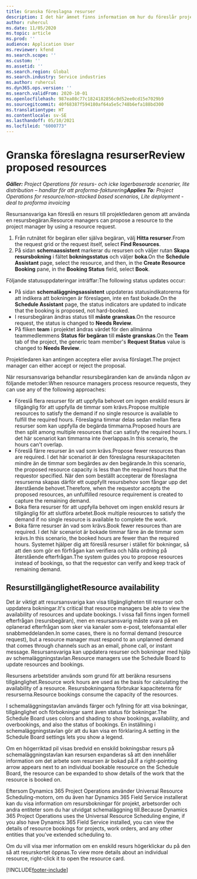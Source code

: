 ```yaml
---
title: Granska föreslagna resurser
description: I det här ämnet finns information om hur du föreslår projektresurser.
author: ruhercul
ms.date: 11/05/2020
ms.topic: article
ms.prod: ''
audience: Application User
ms.reviewer: kfend
ms.search.scope: ''
ms.custom: ''
ms.assetid: ''
ms.search.region: Global
ms.search.industry: Service industries
ms.author: ruhercul
ms.dyn365.ops.version: ''
ms.search.validFrom: 2020-10-01
ms.openlocfilehash: 987ea08c77c1824182856c0d52ee0cd15e7029b9
ms.sourcegitcommit: 40f68387f594180af64a5e5c748b6efa188bd300
ms.translationtype: HT
ms.contentlocale: sv-SE
ms.lasthandoff: 05/10/2021
ms.locfileid: "6000773"
---
```

# <a name="review-proposed-resources"></a><span data-ttu-id="9b609-103">Granska föreslagna resurser</span><span class="sxs-lookup"><span data-stu-id="9b609-103">Review proposed resources</span></span>

<span data-ttu-id="9b609-104">_**Gäller:** Project Operations för resurs- och icke lagerbaserade scenarier, lite distribution – handlar för att proforma-fakturering_</span><span class="sxs-lookup"><span data-stu-id="9b609-104">_**Applies To:** Project Operations for resource/non-stocked based scenarios, Lite deployment - deal to proforma invoicing_</span></span>

<span data-ttu-id="9b609-105">Resursansvariga kan föreslå en resurs till projektledaren genom att använda en resursbegäran.</span><span class="sxs-lookup"><span data-stu-id="9b609-105">Resource managers can propose a resource to the project manager by using a resource request.</span></span>

1. <span data-ttu-id="9b609-106">Från rutnätet för begäran eller själva begäran, välj **Hitta resurser**.</span><span class="sxs-lookup"><span data-stu-id="9b609-106">From the request grid or the request itself, select **Find Resources**.</span></span>
2. <span data-ttu-id="9b609-107">På sidan **schemaassistent** markerar du resursen och väljer rutan **Skapa resursbokning** i fältet **bokningsstatus** och väljer **boka**.</span><span class="sxs-lookup"><span data-stu-id="9b609-107">On the **Schedule Assistant** page, select the resource, and then, in the **Create Resource Booking** pane, in the **Booking Status** field, select **Book**.</span></span>

<span data-ttu-id="9b609-108">Följande statusuppdateringar inträffar:</span><span class="sxs-lookup"><span data-stu-id="9b609-108">The following status updates occur:</span></span>

- <span data-ttu-id="9b609-109">På sidan **schemaläggningsassistent** uppdateras statusindikatorerna för att indikera att bokningen är föreslagen, inte en fast bokade.</span><span class="sxs-lookup"><span data-stu-id="9b609-109">On the **Schedule Assistant** page, the status indicators are updated to indicate that the booking is proposed, not hard-booked.</span></span>
- <span data-ttu-id="9b609-110">I resursbegäran ändras status till **måste granskas**.</span><span class="sxs-lookup"><span data-stu-id="9b609-110">On the resource request, the status is changed to **Needs Review**.</span></span>
- <span data-ttu-id="9b609-111">På fliken **team** i projektet ändras värdet för den allmänna teammedlemmens **Status för begäran** till **måste granskas**.</span><span class="sxs-lookup"><span data-stu-id="9b609-111">On the **Team** tab of the project, the generic team member's **Request Status** value is changed to **Needs Review**.</span></span>

<span data-ttu-id="9b609-112">Projektledaren kan antingen acceptera eller avvisa förslaget.</span><span class="sxs-lookup"><span data-stu-id="9b609-112">The project manager can either accept or reject the proposal.</span></span>

<span data-ttu-id="9b609-113">När resursansvariga behandlar resursbegäranden kan de använda någon av följande metoder:</span><span class="sxs-lookup"><span data-stu-id="9b609-113">When resource managers process resource requests, they can use any of the following approaches:</span></span>

- <span data-ttu-id="9b609-114">Föreslå flera resurser för att uppfylla behovet om ingen enskild resurs är tillgänglig för att uppfylla de timmar som krävs.</span><span class="sxs-lookup"><span data-stu-id="9b609-114">Propose multiple resources to satisfy the demand if no single resource is available to fulfill the required hours.</span></span> <span data-ttu-id="9b609-115">Föreslagna timmar delas sedan mellan flera resurser som kan uppfylla de begärda timmarna.</span><span class="sxs-lookup"><span data-stu-id="9b609-115">Proposed hours are then split among multiple resources that can satisfy the required hours.</span></span> <span data-ttu-id="9b609-116">I det här scenariot kan timmarna inte överlappas.</span><span class="sxs-lookup"><span data-stu-id="9b609-116">In this scenario, the hours can't overlap.</span></span>
- <span data-ttu-id="9b609-117">Föreslå färre resurser än vad som krävs.</span><span class="sxs-lookup"><span data-stu-id="9b609-117">Propose fewer resources than are required.</span></span> <span data-ttu-id="9b609-118">I det här scenariot är den föreslagna resurskapaciteten mindre än de timmar som begärdes av den begärande.</span><span class="sxs-lookup"><span data-stu-id="9b609-118">In this scenario, the proposed resource capacity is less than the required hours that the requestor specified.</span></span> <span data-ttu-id="9b609-119">När den som beställt accepterar de föreslagna resurserna skapas därför ett ouppfyllt resursbehov som fångar upp det återstående behovet.</span><span class="sxs-lookup"><span data-stu-id="9b609-119">Therefore, when the requestor accepts the proposed resources, an unfulfilled resource requirement is created to capture the remaining demand.</span></span>
- <span data-ttu-id="9b609-120">Boka flera resurser för att uppfylla behovet om ingen enskild resurs är tillgänglig för att slutföra arbetet.</span><span class="sxs-lookup"><span data-stu-id="9b609-120">Book multiple resources to satisfy the demand if no single resource is available to complete the work.</span></span>
- <span data-ttu-id="9b609-121">Boka färre resurser än vad som krävs.</span><span class="sxs-lookup"><span data-stu-id="9b609-121">Book fewer resources than are required.</span></span> <span data-ttu-id="9b609-122">I det här scenariot är bokade timmar färre än de timmar som krävs.</span><span class="sxs-lookup"><span data-stu-id="9b609-122">In this scenario, the booked hours are fewer than the required hours.</span></span> <span data-ttu-id="9b609-123">Systemet hjälper dig att föreslå resurser i stället för bokningar, så att den som gör en förfrågan kan verifiera och hålla ordning på återstående efterfrågan.</span><span class="sxs-lookup"><span data-stu-id="9b609-123">The system guides you to propose resources instead of bookings, so that the requestor can verify and keep track of remaining demand.</span></span>

## <a name="resource-availability"></a><span data-ttu-id="9b609-124">Resurstillgänglighet</span><span class="sxs-lookup"><span data-stu-id="9b609-124">Resource availability</span></span>

<span data-ttu-id="9b609-125">Det är viktigt att resursansvariga kan visa tillgängligheten till resurser och uppdatera bokningar.</span><span class="sxs-lookup"><span data-stu-id="9b609-125">It's critical that resource managers be able to view the availability of resources and update bookings.</span></span> <span data-ttu-id="9b609-126">I vissa fall finns ingen formell efterfrågan (resursbegäran), men en resursansvarig måste svara på en oplanerad efterfrågan som sker via kanaler som e-post, telefonsamtal eller snabbmeddelanden.</span><span class="sxs-lookup"><span data-stu-id="9b609-126">In some cases, there is no formal demand (resource request), but a resource manager must respond to an unplanned demand that comes through channels such as an email, phone call, or instant message.</span></span> <span data-ttu-id="9b609-127">Resursansvariga kan uppdatera resurser och bokningar med hjälp av schemaläggningstavlan.</span><span class="sxs-lookup"><span data-stu-id="9b609-127">Resource managers use the Schedule Board to update resources and bookings.</span></span>

<span data-ttu-id="9b609-128">Resursens arbetstider används som grund för att beräkna resursens tillgänglighet.</span><span class="sxs-lookup"><span data-stu-id="9b609-128">Resource work hours are used as the basis for calculating the availability of a resource.</span></span> <span data-ttu-id="9b609-129">Resursbokningarna förbrukar kapaciteterna för resurserna.</span><span class="sxs-lookup"><span data-stu-id="9b609-129">Resource bookings consume the capacity of the resources.</span></span>

<span data-ttu-id="9b609-130">I schemaläggningstavlan används färger och fyllning för att visa bokningar, tillgänglighet och förbokningar samt även status för bokningar.</span><span class="sxs-lookup"><span data-stu-id="9b609-130">The Schedule Board uses colors and shading to show bookings, availability, and overbookings, and also the status of bookings.</span></span> <span data-ttu-id="9b609-131">En inställning i schemaläggningstavlan gör att du kan visa en förklaring.</span><span class="sxs-lookup"><span data-stu-id="9b609-131">A setting in the Schedule Board settings lets you show a legend.</span></span>

<span data-ttu-id="9b609-132">Om en högerriktad pil visas bredvid en enskild bokningsbar resurs på schemaläggningstavlan kan resursen expanderas så att den innehåller information om det arbete som resursen är bokad på.</span><span class="sxs-lookup"><span data-stu-id="9b609-132">If a right-pointing arrow appears next to an individual bookable resource on the Schedule Board, the resource can be expanded to show details of the work that the resource is booked on.</span></span>

<span data-ttu-id="9b609-133">Eftersom Dynamics 365 Project Operations använder Universal Resource Scheduling-motorn, om du även har Dynamics 365 Field Service installerat kan du visa information om resursbokningar för projekt, arbetsorder och andra entiteter som du har utvidgat schemaläggning till.</span><span class="sxs-lookup"><span data-stu-id="9b609-133">Because Dynamics 365 Project Operations uses the Universal Resource Scheduling engine, if you also have Dynamics 365 Field Service installed, you can view the details of resource bookings for projects, work orders, and any other entities that you've extended scheduling to.</span></span>

<span data-ttu-id="9b609-134">Om du vill visa mer information om en enskild resurs högerklickar du på den så att resurskortet öppnas.</span><span class="sxs-lookup"><span data-stu-id="9b609-134">To view more details about an individual resource, right-click it to open the resource card.</span></span>



[!INCLUDE[footer-include](../includes/footer-banner.md)]